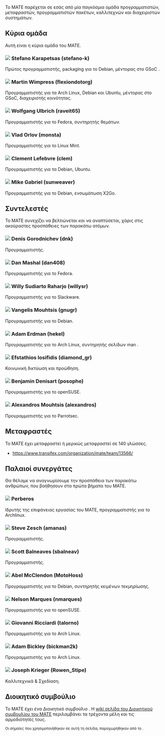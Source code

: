 <!--
.. link:
.. description:
.. tags:
.. date: 2011-12-05 07:25:21
.. title: Ομάδα
.. slug: team
-->

Το MATE παρέχεται σε εσάς από μία παγκόσμια ομάδα προγραμματιστών, μεταφραστών,
προγραμματιστών πακέτων, καλλιτεχνών και διαχειριστών συστημάτων.

## Κύρια ομάδα

Αυτή είναι η κύρια ομάδα του MATE.

### ![](/assets/img/flags/32/Italy.png) Stefano Karapetsas (stefano-k)

Πρώτος προγραμματιστής, packaging για το Debian, μέντορας στο GSoC .

### ![](/assets/img/flags/32/United%20Kingdom\(Great%20Britain\).png) Martin Wimpress (flexiondotorg)

Προγραμματιστής για τα Arch Linux, Debian και Ubuntu, μέντορας στο GSoC, διαχειριστής κοινότητας.

### ![](/assets/img/flags/32/Germany.png) Wolfgang Ulbrich (raveit65)

Προγραμματιστής για το Fedora, συντηρητής θεμάτων.

### ![](/assets/img/flags/32/Russian%20Federation.png) Vlad Orlov (monsta)

Προγραμματιστής για το Linux Mint.

### ![](/assets/img/flags/32/France.png) Clement Lefebvre (clem)

Προγραμματιστής για τα Debian, Ubuntu.

### ![](/assets/img/flags/32/Germany.png) Mike Gabriel (sunweaver)

Προγραμματιστής για το Debian, ενσωμάτωση X2Go.

## Συντελεστές

Το MATE συνεχίζει να βελτιώνεται και να αναπτύσεται, χάρις στις ακούραστες προσπάθειες
των παρακάτω ατόμων.

### ![](/assets/img/flags/32/Russian%20Federation.png) Denis Gorodnichev (dnk)

Προγραμματιστής.

### ![](/assets/img/flags/32/USA.png) Dan Mashal (dan408)

Προγραμματιστής για το Fedora.

### ![](/assets/img/flags/32/Indonesia.png) Willy Sudiarto Raharjo (willysr)

Προγραμματιστής για το Slackware.

### ![](/assets/img/flags/32/Greece.png) Vangelis Mouhtsis (gnugr)

Προγραμματιστής για το Debian.

### ![](/assets/img/flags/32/USA.png) Adam Erdman (hekel)

Προγραμματιστής για το Arch Linux, συντηρητής σελίδων man .

### ![](/assets/img/flags/32/Greece.png) Efstathios Iosifidis (diamond_gr)

Κοινωνική δικτύωση και προώθηση.

### ![](/assets/img/flags/32/France.png) Benjamin Denisart (posophe)

Προγραμματιστής για το openSUSE.

### ![](/assets/img/flags/32/Greece.png) Alexandros Mouhtsis (alexandros)

Προγραμματιστής για το Parrotsec.

## Μεταφραστές

Το MATE έχει μεταφραστεί ή μερικώς μεταφραστεί σε 140 γλώσσες.

  * <https://www.transifex.com/organization/mate/team/13566/>

## Παλαιοί συνεργάτες

Θα θέλαμε να αναγνωρίσουμε την προσπάθεια των παρακάτω ανθρώπων, 
που βοήθησουν στα πρώτα βήματα του MATE.

### ![](/assets/img/flags/32/Argentina.png) Perberos

Ιδρυτής της επιφάνειας εργασίας του MATE, προγραμματιστής για το Archlinux.

### ![](/assets/img/flags/32/USA.png) Steve Zesch (amanas)

Προγραμματιστής.

### ![](/assets/img/flags/32/Canada.png) Scott Balneaves (sbalneav)

Προγραμματιστής.

### ![](/assets/img/flags/32/USA.png) Abel McClendon (MotoHoss)

Προγραμματιστής για το Debian, συντηρητής κειμένων τεκμηρίωσης.

### ![](/assets/img/flags/32/Portugal.png) Nelson Marques (nmarques)

Προγραμματιστής για το openSUSE.

### ![](/assets/img/flags/32/Italy.png) Giovanni Ricciardi (talorno)

Προγραμματιστής για το Arch Linux.

### ![](/assets/img/flags/32/USA.png) Adam Bickley (bickman2k)

Προγραμματιστής για το Arch Linux.

### ![](/assets/img/flags/32/USA.png) Joseph Krieger (Rowen_Stipe)

Καλλιτεχνικά & Σχεδίαση.

## Διοικητικό συμβούλιο

Το MATE έχει ένα Διοικητικό συμβούλιο . 
Η [wiki σελίδα του Διοικητικού συμβουλίου του MATE](http://wiki.mate-desktop.com/board)
περιλαμβάνει τα τρέχοντα μέλη και τις αρμοδιότητές τους.

<small>
Οι σημαίες που χρησιμοποιήθηκαν σε αυτή τη σελίδα, παραχωρήθηκαν από το <http://www.icondrawer.com>.
</small>
